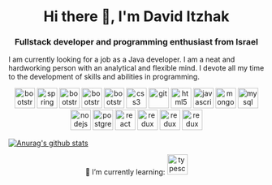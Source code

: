 <h1 align="center">Hi there 👋, I'm David Itzhak</h1>
<h3 align="center">Fullstack developer and programming enthusiast from Israel</h3>
<p>
I am currently looking for a job as a Java developer.
I am a neat and hardworking person with an analytical and flexible mind. I devote all my time to the development of skills and abilities in programming.
</p>

<p align="center">
<img src="https://www.vectorlogo.zone/logos/java/java-icon.svg" alt="bootstrap" width="40" height="40"/>
<img src="https://www.vectorlogo.zone/logos/springio/springio-ar21.svg" alt="spring" height="40"/>
<img src="https://devicon.dev/devicon.git/icons/npm/npm-original-wordmark.svg" alt="bootstrap" width="40" height="40"/>
<img src="https://devicon.dev/devicon.git/icons/intellij/intellij-original.svg" alt="bootstrap" width="40" height="40"/>
<img src="https://devicon.dev/devicon.git/icons/github/github-original-wordmark.svg" alt="bootstrap" width="40" height="40"/>
<img src="https://devicons.github.io/devicon/devicon.git/icons/css3/css3-original-wordmark.svg" alt="css3" width="40" height="40"/>
<img src="https://www.vectorlogo.zone/logos/git-scm/git-scm-icon.svg" alt="git" width="40" height="40"/>
<img src="https://devicons.github.io/devicon/devicon.git/icons/html5/html5-original-wordmark.svg" alt="html5" width="40" height="40"/>
<img src="https://devicons.github.io/devicon/devicon.git/icons/javascript/javascript-original.svg" alt="javascript" width="40" height="40"/>
<img src="https://devicons.github.io/devicon/devicon.git/icons/mongodb/mongodb-original-wordmark.svg" alt="mongodb" width="40" height="40"/>
<img src="https://devicons.github.io/devicon/devicon.git/icons/mysql/mysql-original-wordmark.svg" alt="mysql" width="40" height="40"/>
<img src="https://devicons.github.io/devicon/devicon.git/icons/nodejs/nodejs-original-wordmark.svg" alt="nodejs" width="40" height="40"/>
<img src="https://devicons.github.io/devicon/devicon.git/icons/postgresql/postgresql-original-wordmark.svg" alt="postgresql" width="40" height="40"/>
<img src="https://devicons.github.io/devicon/devicon.git/icons/react/react-original-wordmark.svg" alt="react" width="40" height="40"/>
<img src="https://devicons.github.io/devicon/devicon.git/icons/redux/redux-original.svg" alt="redux" width="40" height="40"/>
<img src="https://images.squarespace-cdn.com/content/v1/5698b02fc647ad16c048a064/1453834738183-N0USVLBK1WDE8VP7OZ6V/ke17ZwdGBToddI8pDm48kI2JGN0osPFmwQJyjm-VrLZZw-zPPgdn4jUwVcJE1ZvWQUxwkmyExglNqGp0IvTJZamWLI2zvYWH8K3-s_4yszcp2ryTI0HqTOaaUohrI8PIjpPGXQzcbk-CNCZNbZ16YBJXckMe7cBW2M4-UEc1u3g/logo-800x188.png" alt="redux" height="40"/>
<img src="https://upload.wikimedia.org/wikipedia/commons/thumb/0/0b/Maven_logo.svg/680px-Maven_logo.svg.png" alt="redux" height="40"/>
</p>



[![Anurag's github stats](https://github-readme-stats.vercel.app/api?username=david-itzhak)](https://github.com/anuraghazra/github-readme-stats)

<p align="center">
  🌱 I’m currently learning: 
  <img src="https://devicon.dev/devicon.git/icons/typescript/typescript-original.svg" alt="typescript" width="40" height="40"/>
</p>
<!--
**david-itzhak/david-itzhak** is a ✨ _special_ ✨ repository because its `README.md` (this file) appears on your GitHub profile.


Here are some ideas to get you started:

- 🔭 I’m currently working on ...
- 🌱 I’m currently learning ...
- 👯 I’m looking to collaborate on ...
- 🤔 I’m looking for help with ...
- 💬 Ask me about ...
- 📫 How to reach me: ...
- 😄 Pronouns: ...
- ⚡ Fun fact: ...
-->
